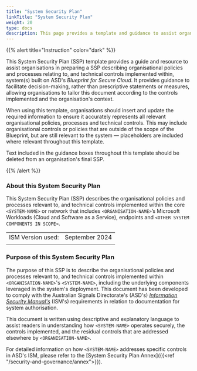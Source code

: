 ```yaml
---
title: "System Security Plan"
linkTitle: "System Security Plan"
weight: 20
type: docs
description: This page provides a template and guidance to assist organisations in preparing an introduction to an SSP describing the organisational policies and processes, and technical controls implemented within system(s) built on ASD's Blueprint for Secure Cloud.
---
```


{{% alert title="Instruction" color="dark" %}}

This System Security Plan (SSP) template provides a guide and resource to assist organisations in preparing a SSP describing organisational policies and processes relating to, and technical controls implemented within, system(s) built on ASD's *Blueprint for Secure Cloud*. It provides guidance to facilitate decision-making, rather than prescriptive statements or measures, allowing organisations to tailor this document according to the controls implemented and the organisation's context.

When using this template, organisations should insert and update the required information to ensure it accurately represents all relevant organisational policies, processes and technical controls. This may include organisational controls or policies that are outside of the scope of the Blueprint, but are still relevant to the system — placeholders are included where relevant throughout this template. 

Text included in the guidance boxes throughout this template should be deleted from an organisation's final SSP.

{{% /alert %}}

### About this System Security Plan

This System Security Plan (SSP) describes the organisational policies and processes relevant to, and technical controls implemented within the core `<SYSTEM-NAME>` or network that includes `<ORGANISATION-NAME>`’s Microsoft Workloads (Cloud and Software as a Service), endpoints and `<OTHER SYSTEM COMPONENTS IN SCOPE>`.

|                   |                |
| ----------------- | -------------  |
| ISM Version used: | September 2024 |
|                   |                |

### Purpose of this System Security Plan

The purpose of this SSP is to describe the organisational policies and processes relevant to, and technical controls implemented within `<ORGANISATION-NAME>`'s `<SYSTEM-NAME>`, including the underlying components leveraged in the system's deployment. This document has been developed to comply with the Australian Signals Directorate's (ASD's) [*Information Security Manual's*](https://www.cyber.gov.au/resources-business-and-government/essential-cyber-security/ism) (ISM's) requirements in relation to documentation for system authorisation.

This document is written using descriptive and explanatory language to assist readers in understanding how `<SYSTEM-NAME>` operates securely, the controls implemented, and the residual controls that are addressed elsewhere by `<ORGANISATION-NAME>`.

For detailed information on how `<SYSTEM-NAME>` addresses specific controls in ASD's ISM, please refer to the [System Security Plan Annex]({{<ref "/security-and-governance/annex">}}).